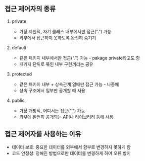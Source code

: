 ## 접근 제어자의 종류

1. private
    - 가장 제한적, 자기 클래스 내부에서만 접근(".") 가능
    - 외부에서 접근하지 못하도록 완전히 숨기기

2. default
   - 같은 패키지 내부에서만 접근(".") 가능 - pakage private라고도 함
   - 패키지 단위로 묶인 내부 구현끼리는 공유

3. protected
   - 같은 패키지 내부 + 상속관계 일때만 접근 가능 - 나중에
   - 상속 구조에서 일부만 공개할 때 사용

4. public
   - 가장 개방적, 어디서든 접근(".") 가능
   - 외부에 완전히 공개되는 API나 라이브러리 등에 사용

## 접근 제어자를 사용하는 이유
- 데이터 보호: 중요한 데이터를 외부에서 함부로 변경하지 못하게 함
- 코드 안정성: 정해진 방법으로만 데이터를 변경하게 하여 오류 방지